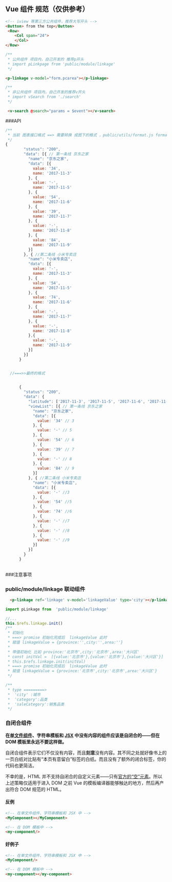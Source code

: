 ## Vue 组件 规范（仅供参考）

````html
<!-- iview 等第三方公共组件，推荐大写开头 -->
<Button> from the top</Button>
 <Row>
    <Col span="24">
    </Col>
</Row>
````
```javascript
/**
 * 公共组件 项目内，自己开发的 推荐p开头
 * import pLinkpage from 'public/module/linkage'
 */
```
````html
<p-linkage v-model="form.pcarea"></p-linkage>
````
```javascript
/**
 * 非公共组件 项目内，自己开发的推荐v开头
 * import vSearch from './search'
 */
```
````html
 <v-search @search="params = $event"></v-search>
````
###API
```javascript
/**
 * 当前 图表接口格式 ==> 需要转换 成图下的格式 ，public/utils/format.js formatAxisData 工具函数
 */
{
        "status": "200",
        "data": [{ // 第一条线 京东之家
          "name": "京东之家",
          "data": [{
            value: '34',
            name: '2017-11-3'
          }, {
            value: '-',
            name: '2017-11-5'
          }, {
            value: '54',
            name: '2017-11-6'
          }, {
            value: '39',
            name: '2017-11-7'
          }, {
            value: '-',
            name: '2017-11-8'
          }, {
            value: '84',
            name: '2017-11-9'
          }]
        }, { //第二条线 小米专卖店
          "name": "小米专卖店",
          "data": [{
            value: '-',
            name: '2017-11-3'
          }, {
            value: '54',
            name: '2017-11-5'
          }, {
            value: '74',
            name: '2017-11-6'
          }, {
            value: '-',
            name: '2017-11-7'
          }, {
            value: '-',
            name: '2017-11-8'
          },{
            value: '-',
            name: '2017-11-9'
          }]
        }]
      }


  //===>>最终的格式 
  

      {
        "status": "200",
        "data": {
          "latitude": ['2017-11-3', '2017-11-5', '2017-11-6', '2017-11-7', '2017-11-8', '2017-11-9']
          "viewList": [{ // 第一条线 京东之家
            "name": "京东之家",
            "data": [{
              value: '34' // 3 
            }, {
              value: '-' // 5
            }, {
              value: '54' // 6
            }, {
              value: '39' // 7
            }, {
              value: '-' // 8
            }, {
              value: '84' // 9
            }]
          }, { //第二条线 小米专卖店
            "name": "小米专卖店",
            "data": [{
              value: '-' //3 
            }, {
              value: '54' //5
            }, {
              value: '74' //6
            }, {
              value: '-' //7
            }, {
              value: '-' //8
            }, {
              value: '-' //9
            }]
          }]
        }
      }
   
```
###注意事项
<!-- - 后端接口写错字段名称 所以 省份 字段 统一 'province' ==> 'province' -->

### public/module/linkage 联动组件
````html
  <p-linkage ref='linkage' v-model='linkageValue' type='city'></p-linkage>
````
````javascript
import pLinkage from  'public/module/linkage'

//...
this.$refs.linkage.init() 
/**
 * 初始化
 * ===> promise 初始化完成后  linkageValue 此时
 * 赋值 linkageValue = {province:'',city:'',area:''}
 *
 * 带值初始化 比如 province:'北京市',city:'北京市',area:'大兴区'
 * const initVal =  [{value:'北京市'},{value:'北京市'},{value:'大兴区'}]
 * this.$refs.linkage.init(initVal) 
 * ===> promise 初始化完成后  linkageValue 此时
 * 赋值 linkageValue = {province:'北京市',city:'北京市',area:'大兴区'}
 */

/**
 * type =========>
 *  'city' :城市
 *  'category':品类
 *  'saleCategory':销售品类
 */
````
### 自闭合组件 

**在[单文件组件](../guide/single-file-components.html)、字符串模板和 [JSX](../guide/render-function.html#JSX) 中没有内容的组件应该是自闭合的——但在 DOM 模板里永远不要这样做。**

自闭合组件表示它们不仅没有内容，而且**刻意**没有内容。其不同之处就好像书上的一页白纸对比贴有“本页有意留白”标签的白纸。而且没有了额外的闭合标签，你的代码也更简洁。

不幸的是，HTML 并不支持自闭合的自定义元素——只有[官方的“空”元素](https://www.w3.org/TR/html/syntax.html#void-elements)。所以上述策略仅适用于进入 DOM 之前 Vue 的模板编译器能够触达的地方，然后再产出符合 DOM 规范的 HTML。

#### 反例

``` html
<!-- 在单文件组件、字符串模板和 JSX 中 -->
<MyComponent></MyComponent>
```

``` html
<!-- 在 DOM 模板中 -->
<my-component/>
```
#### 好例子

``` html
<!-- 在单文件组件、字符串模板和 JSX 中 -->
<MyComponent/>
```

``` html
<!-- 在 DOM 模板中 -->
<my-component></my-component>
```












